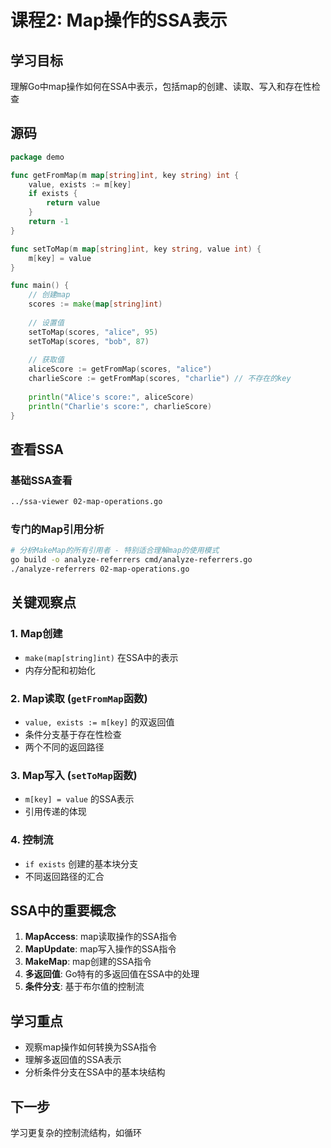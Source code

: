 # 课程2: Map操作的SSA表示

## 学习目标
理解Go中map操作如何在SSA中表示，包括map的创建、读取、写入和存在性检查

## 源码
```go
package demo

func getFromMap(m map[string]int, key string) int {
	value, exists := m[key]
	if exists {
		return value
	}
	return -1
}

func setToMap(m map[string]int, key string, value int) {
	m[key] = value
}

func main() {
	// 创建map
	scores := make(map[string]int)
	
	// 设置值
	setToMap(scores, "alice", 95)
	setToMap(scores, "bob", 87)
	
	// 获取值
	aliceScore := getFromMap(scores, "alice")
	charlieScore := getFromMap(scores, "charlie") // 不存在的key
	
	println("Alice's score:", aliceScore)
	println("Charlie's score:", charlieScore)
}
```

## 查看SSA

### 基础SSA查看
```bash
../ssa-viewer 02-map-operations.go
```

### 专门的Map引用分析
```bash
# 分析MakeMap的所有引用者 - 特别适合理解map的使用模式
go build -o analyze-referrers cmd/analyze-referrers.go
./analyze-referrers 02-map-operations.go
```

## 关键观察点

### 1. Map创建
- `make(map[string]int)` 在SSA中的表示
- 内存分配和初始化

### 2. Map读取 (`getFromMap`函数)
- `value, exists := m[key]` 的双返回值
- 条件分支基于存在性检查
- 两个不同的返回路径

### 3. Map写入 (`setToMap`函数)
- `m[key] = value` 的SSA表示
- 引用传递的体现

### 4. 控制流
- `if exists` 创建的基本块分支
- 不同返回路径的汇合

## SSA中的重要概念
1. **MapAccess**: map读取操作的SSA指令
2. **MapUpdate**: map写入操作的SSA指令
3. **MakeMap**: map创建的SSA指令
4. **多返回值**: Go特有的多返回值在SSA中的处理
5. **条件分支**: 基于布尔值的控制流

## 学习重点
- 观察map操作如何转换为SSA指令
- 理解多返回值的SSA表示
- 分析条件分支在SSA中的基本块结构

## 下一步
学习更复杂的控制流结构，如循环